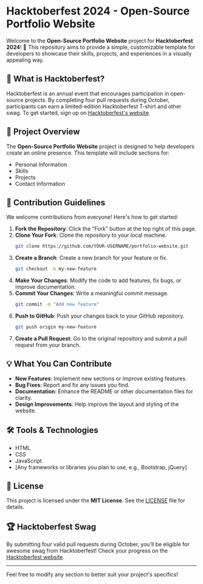 
# Hacktoberfest 2024 - Open-Source Portfolio Website

Welcome to the **Open-Source Portfolio Website** project for **Hacktoberfest 2024**! 🎉 This repository aims to provide a simple, customizable template for developers to showcase their skills, projects, and experiences in a visually appealing way.

## 🚀 What is Hacktoberfest?

Hacktoberfest is an annual event that encourages participation in open-source projects. By completing four pull requests during October, participants can earn a limited-edition Hacktoberfest T-shirt and other swag. To get started, sign up on [Hacktoberfest's website](https://hacktoberfest.com/).

## 🌟 Project Overview

The **Open-Source Portfolio Website** project is designed to help developers create an online presence. This template will include sections for:

- Personal Information
- Skills
- Projects
- Contact Information

## 🎯 Contribution Guidelines

We welcome contributions from everyone! Here's how to get started:

1. **Fork the Repository**: Click the "Fork" button at the top right of this page.
2. **Clone Your Fork**: Clone the repository to your local machine.
   ```bash
   git clone https://github.com/YOUR-USERNAME/portfolio-website.git
   ```
3. **Create a Branch**: Create a new branch for your feature or fix.
   ```bash
   git checkout -b my-new-feature
   ```
4. **Make Your Changes**: Modify the code to add features, fix bugs, or improve documentation.
5. **Commit Your Changes**: Write a meaningful commit message.
   ```bash
   git commit -m "Add new feature"
   ```
6. **Push to GitHub**: Push your changes back to your GitHub repository.
   ```bash
   git push origin my-new-feature
   ```
7. **Create a Pull Request**: Go to the original repository and submit a pull request from your branch.

## 💡 What You Can Contribute

- **New Features**: Implement new sections or improve existing features.
- **Bug Fixes**: Report and fix any issues you find.
- **Documentation**: Enhance the README or other documentation files for clarity.
- **Design Improvements**: Help improve the layout and styling of the website.

## 🛠 Tools & Technologies

- HTML
- CSS
- JavaScript
- [Any frameworks or libraries you plan to use, e.g., Bootstrap, jQuery]

## 📜 License

This project is licensed under the **MIT License**. See the [LICENSE](./LICENSE) file for details.

## 🏆 Hacktoberfest Swag

By submitting four valid pull requests during October, you’ll be eligible for awesome swag from Hacktoberfest! Check your progress on the [Hacktoberfest website](https://hacktoberfest.com/).

---

Feel free to modify any section to better suit your project's specifics!
